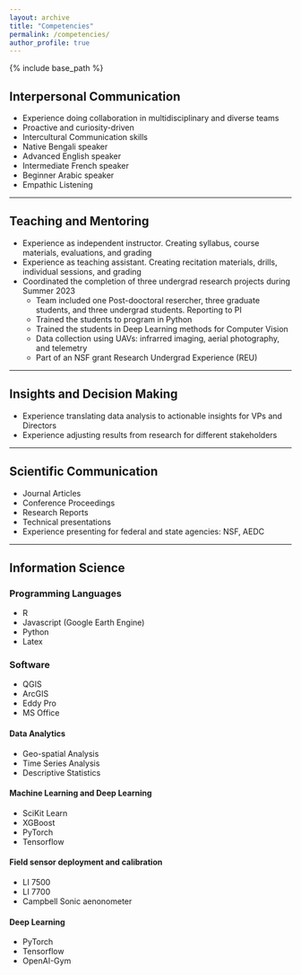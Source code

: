 ```yaml
---
layout: archive
title: "Competencies"
permalink: /competencies/
author_profile: true
---
```


{% include base_path %}
<!--
{% for post in site.education reversed %}
  {% include archive-single.html %}
{% endfor %} -->

## Interpersonal Communication
- Experience doing collaboration in multidisciplinary and diverse teams
- Proactive and curiosity-driven
- Intercultural Communication skills
- Native Bengali speaker
- Advanced English speaker
- Intermediate French speaker
- Beginner Arabic speaker
- Empathic Listening


------

## Teaching and Mentoring
- Experience as independent instructor. Creating syllabus, course materials, evaluations, and grading
- Experience as teaching assistant. Creating recitation materials, drills, individual sessions, and grading
- Coordinated the completion of three undergrad research projects during Summer 2023
	- Team included one Post-dooctoral resercher, three graduate students, and three undergrad students. Reporting to PI
	- Trained the students to program in Python
	- Trained the students in Deep Learning methods for Computer Vision 
	- Data collection using UAVs: infrarred imaging, aerial photography, and telemetry
	- Part of an NSF grant Research Undergrad Experience (REU)

------

## Insights and Decision Making
- Experience translating data analysis to actionable insights for VPs and Directors
- Experience adjusting results from research for different stakeholders

------

## Scientific Communication
- Journal Articles
- Conference Proceedings
- Research Reports
- Technical presentations
- Experience presenting for federal and state agencies: NSF, AEDC

------

## Information Science

### Programming Languages
- R
- Javascript (Google Earth Engine)
- Python
- Latex

### Software
- QGIS
- ArcGIS
- Eddy Pro
- MS Office

#### Data Analytics
- Geo-spatial Analysis
- Time Series Analysis
- Descriptive Statistics


#### Machine Learning and Deep Learning
- SciKit Learn
- XGBoost
- PyTorch
- Tensorflow

#### Field sensor deployment and calibration
- LI 7500 
- LI 7700
- Campbell Sonic aenonometer

#### Deep Learning
- PyTorch
- Tensorflow
- OpenAI-Gym
 

